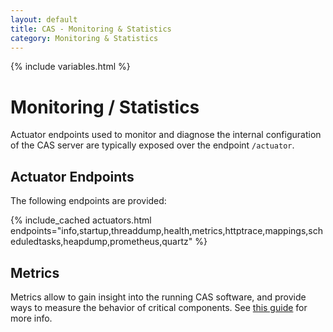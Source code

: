 ```yaml
---
layout: default
title: CAS - Monitoring & Statistics
category: Monitoring & Statistics
---
```


{% include variables.html %}

# Monitoring / Statistics

Actuator endpoints used to monitor and diagnose the internal configuration of the CAS server are typically
exposed over the endpoint `/actuator`.

## Actuator Endpoints

The following endpoints are provided:

{% include_cached actuators.html endpoints="info,startup,threaddump,health,metrics,httptrace,mappings,scheduledtasks,heapdump,prometheus,quartz" %}

## Metrics

Metrics allow to gain insight into the running CAS software, and provide 
ways to measure the behavior of critical components. 
See [this guide](Configuring-Metrics.html) for more info.
